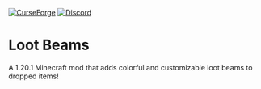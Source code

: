 [![CurseForge](https://img.shields.io/badge/CurseForge-Loot_Beams-orange)](https://www.curseforge.com/minecraft/mc-mods/loot-beams)
[![Discord](https://img.shields.io/discord/866808032699744306?color=5865F2&label=Discord)](https://discord.gg/ccFpzT5HVF)
# Loot Beams
A 1.20.1 Minecraft mod that adds colorful and customizable loot beams to dropped items!
